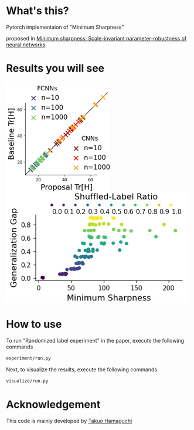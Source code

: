 # What's this?
Pytorch implementaion of "Minimum Sharpness"

proposed in [Minimum sharpness: Scale-invariant parameter-robustness of neural networks](https://arxiv.org/abs/2106.12612)

# Results you will see
<img src="https://github.com/ibayashi-hikaru/minimum-sharpness/blob/main/00-check-effective-calculation/VIEW/proposal-accuracy.png" height="300">            <img src="https://github.com/ibayashi-hikaru/minimum-sharpness/blob/main/02-sharpness-comparison/VIEW/model%3DLeNet/proposal-sharpness.png" height="300">

# How to use
 

To run "Randomized label experiment" in the paper, execute the following commands

```bash
experiment/run.py
```

Next, to visualize the results, execute the following commands

```bash
visualize/run.py
```

# Acknowledgement
This code is mainly developed by [Takuo Hamaguchi](https://takuo-h.github.io)
